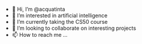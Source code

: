 - 👋 Hi, I’m @acquatinta
- 👀 I’m interested in artificial intelligence
- 🌱 I’m currently taking the CS50 course
- 💞️ I’m looking to collaborate on interesting projects
- 📫 How to reach me ...

<!---
acquatinta/acquatinta is a ✨ special ✨ repository because its `README.md` (this file) appears on your GitHub profile.
You can click the Preview link to take a look at your changes.
--->
